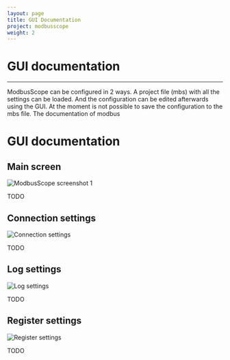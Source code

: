 ```yaml
---
layout: page
title: GUI Documentation
project: modbusscope
weight: 2
---
```


<!--
<p class="message">
  ModbusScope documentation page
</p>-->

# GUI documentation
---
ModbusScope can be configured in 2 ways. A project file (mbs) with all the settings can be loaded. And the configuration can be edited afterwards using the GUI. At the moment is not possible to save the configuration to the mbs file.
The documentation of modbus

# GUI documentation

## Main screen

<img src="{{ site.baseurl }}{{ site.imageurl }}/modbusscope/modbusscope_main.png" alt="ModbusScope screenshot 1" />

TODO

## Connection settings

<img src="{{ site.baseurl }}{{ site.imageurl }}/modbusscope/connection_settings.png" alt="Connection settings" />

TODO

## Log settings

<img src="{{ site.baseurl }}{{ site.imageurl }}/modbusscope/log_settings.png" alt="Log settings" />

TODO

## Register settings

<img src="{{ site.baseurl }}{{ site.imageurl }}/modbusscope/register_settings.png" alt="Register settings" />

TODO
